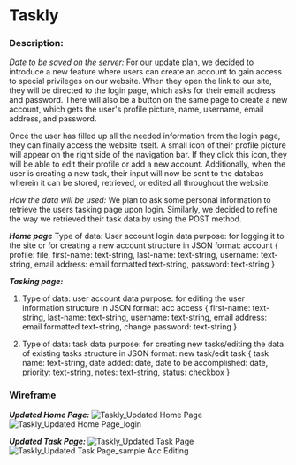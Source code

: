 # Taskly

### **Description:**
*Date to be saved on the server:* For our update plan, we decided to introduce a new feature where users can create an account to gain access to special privileges on our website. When they open the link to our site, they will be directed to the login page, which asks for their email address and password. There will also be a button on the same page to create a new account, which gets the user's profile picture, name, username, email address, and password.

Once the user has filled up all the needed information from the login page, they can finally access the website itself. A small icon of their profile picture will appear on the right side of the navigation bar. If they click this icon, they will be able to edit their profile or add a new account. Additionally, when the user is creating a new task, their input will now be sent to the   databas wherein it can be stored, retrieved, or edited all throughout the website.

*How the data will be used:* We plan to ask some personal information to retrieve the users tasking page upon login. Similarly, we decided to refine the way we retrieved their task data by using the POST method.

**_Home page_**
Type of data: User account login data
purpose: for logging it to the site or for creating a new account
structure in JSON format:
  account {
    profile: file,
    first-name: text-string,
    last-name: text-string,
    username: text-string,
    email address: email formatted text-string,
    password: text-string
  }

**_Tasking page:_**
1. Type of data: user account data
purpose: for editing the user information
structure in JSON format:
	acc access {
    first-name: text-string,
    last-name: text-string,
    username: text-string,
    email address: email formatted text-string,
    change password: text-string
  }

2. Type of data: task data
purpose: for creating new tasks/editing the data of existing tasks
structure in JSON format:
	new task/edit task {
		task name: text-string,
		date added: date,
		date to be accomplished: date,
		priority: text-string,
		notes: text-string,
		status: checkbox
  }

### **Wireframe**

**_Updated Home Page:_**
![Taskly_Updated Home Page](https://github.com/user-attachments/assets/698e2a9e-ed31-4158-95c7-f9fa5aaccf38)
![Taskly_Updated Home Page_login](https://github.com/user-attachments/assets/bf672413-cf54-42d7-96c7-9b67501f0b7e)

**_Updated Task Page:_**
![Taskly_Updated Task Page](https://github.com/user-attachments/assets/1ed70a0a-e338-4674-ba9e-0d3a6d441dfa)
![Taskly_Updated Task Page_sample Acc Editing](https://github.com/user-attachments/assets/97a82669-b75a-4094-95ea-3a2aa6fe954b)
